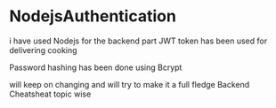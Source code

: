 # NodejsAuthentication
i have used Nodejs for the backend part
JWT token has been used for delivering cooking

Password hashing has been done using Bcrypt

will keep on changing and will try to make it a full fledge Backend Cheatsheat topic wise

